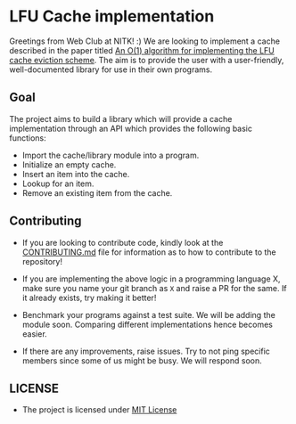 # LFU Cache implementation

Greetings from Web Club at NITK! :) We are looking to implement a cache described in the paper titled [An O(1) algorithm for implementing the LFU cache eviction scheme](http://dhruvbird.com/lfu.pdf). The aim is to provide the user with a user-friendly, well-documented library for use in their own programs.

## Goal

The project aims to build a library which will provide a cache implementation through an API which provides the following basic functions:

* Import the cache/library module into a program.
* Initialize an empty cache.
* Insert an item into the cache.
* Lookup for an item.
* Remove an existing item from the cache.

## Contributing 

* If you are looking to contribute code, kindly look at the [CONTRIBUTING.md](CONTRIBUTING.md) file for information as to how to contribute to the repository!

* If you are implementing the above logic in a programming language X, make sure you name your git branch as `X` and raise a PR for the same. If it already exists, try making it better!

* Benchmark your programs against a test suite. We will be adding the module soon. Comparing different implementations hence becomes easier.

* If there are any improvements, raise issues. Try to not ping specific members since some of us might be busy. We will respond soon. 

## LICENSE

* The project is licensed under [MIT License](LICENSE.md)
